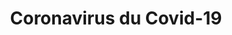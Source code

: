 ---
title: Coronavirus du Covid-19
longTitle: 'Coronavirus du Covid-19'
tags:
- gccommon
french:
- "[[Coronavirus disease-19]]"
---